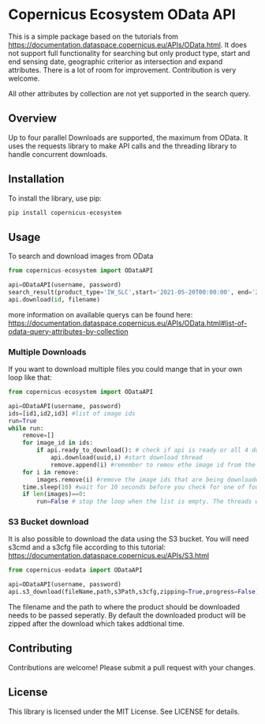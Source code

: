 # Copernicus Ecosystem OData API
This is a simple package based on the tutorials from https://documentation.dataspace.copernicus.eu/APIs/OData.html. It does not support full functionality for searching but only product type, start and end sensing date, geographic criterior as intersection and expand attributes. There is a lot of room for improvement. Contribution is very welcome.

All other attributes by collection are not yet supported in the search query.

## Overview
Up to four parallel Downloads are supported, the maximum from OData. It uses the requests library to make API calls and the threading library to handle concurrent downloads.

## Installation
To install the library, use pip:

```bash
pip install copernicus-ecosystem
```
## Usage
To search and download images from OData
```python
from copernicus-ecosystem import ODataAPI

api=ODataAPI(username, password)
search_result(product_type='IW_SLC',start='2021-05-20T00:00:00', end='2021-05-21T00:00:00',expand="Attributes")
api.download(id, filename)
```
more information on available querys can be found here: https://documentation.dataspace.copernicus.eu/APIs/OData.html#list-of-odata-query-attributes-by-collection
### Multiple Downloads
If you want to download multiple files you could mange that in your own loop like that:
```python
from copernicus-ecosystem import ODataAPI

api=ODataAPI(username, password)
ids=[id1,id2,id3] #list of image ids
run=True
while run:
    remove=[]
    for image_id in ids:
        if api.ready_to_download(): # check if api is ready or all 4 downloads are still busy
            api.download(uuid,i) #start download thread
            remove.append(i) #remember to remov ethe image id from the list
    for i in remove:
        images.remove(i) #remove the image ids that are being downloaded
    time.sleep(10) #wait for 10 seconds before you check for one of four available download slots
    if len(images)==0:
        run=False # stop the loop when the list is empty. The threads will continue to download
```

### S3 Bucket download
It is also possible to download the data using the S3 bucket. You will need s3cmd and a s3cfg file according to this tutorial: https://documentation.dataspace.copernicus.eu/APIs/S3.html

```python
from copernicus-eodata import ODataAPI

api=ODataAPI(username, password)
api.s3_download(fileName,path,s3Path,s3cfg,zipping=True,progress=False)
```
The filename and the path to where the product should be downloaded needs to be passed seperatly. By default the downloaded product will be zipped after the download which takes addtional time.
## Contributing
Contributions are welcome! Please submit a pull request with your changes.

## License
This library is licensed under the MIT License. See LICENSE for details.